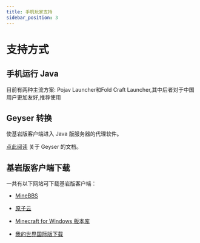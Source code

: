 ```yaml
---
title: 手机玩家支持
sidebar_position: 3
---
```


# 支持方式

## 手机运行 Java

目前有两种主流方案: Pojav Launcher和Fold Craft Launcher,其中后者对于中国用户更加友好,推荐使用

## Geyser 转换

使基岩版客户端进入 Java 版服务器的代理软件。

[点此阅读](https://nitwikit.8aka.org/Java/Geyser) 关于 Geyser 的文档。

## 基岩版客户端下载

一共有以下网站可下载基岩版客户端：

- [MineBBS](https://mc.minebbs.com)

- [原子云](https://res.nullatom.com/Minecraft)

- [Minecraft for Windows 版本库](https://www.mcappx.com)

- [我的世界国际版下载](https://mcapks.com)

